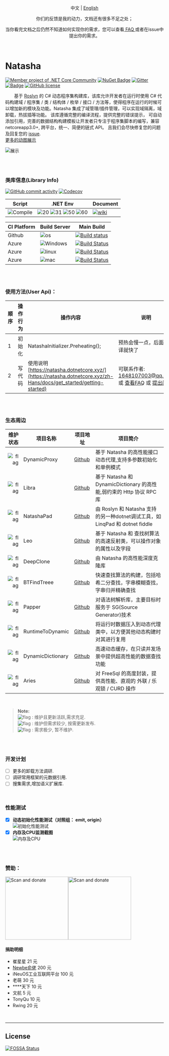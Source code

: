 <p align="center">
  <span>中文</span> |  
  <a href="https://github.com/dotnetcore/natasha/tree/main/lang/english">English</a>
</p>
<p align="center"> <span>你们的反馈是我的动力，文档还有很多不足之处；</span> </p>
<p align="center"> <span> 当你看完文档之后仍然不知道如何实现你的需求，您可以查看<a href="https://github.com/dotnetcore/Natasha/blob/main/docs/FAQ.md"> FAQ </a>或者在issue中提出你的需求。</span> </p>
  
<br/>  


# Natasha 

[![Member project of .NET Core Community](https://img.shields.io/badge/member%20project%20of-NCC-9e20c9.svg)](https://github.com/dotnetcore)
[![NuGet Badge](https://buildstats.info/nuget/DotNetCore.Natasha.CSharp?includePreReleases=true)](https://www.nuget.org/packages/DotNetCore.Natasha.CSharp)
[![Gitter](https://badges.gitter.im/dotnetcore/natasha.svg)](https://gitter.im/dotnetcore/Natasha?utm_source=badge&utm_medium=badge&utm_campaign=pr-badge)
[![Badge](https://img.shields.io/badge/link-996.icu-red.svg)](https://996.icu/#/zh_CN)
[![GitHub license](https://img.shields.io/github/license/dotnetcore/natasha.svg)](https://github.com/dotnetcore/Natasha/blob/main/LICENSE)

&ensp;&ensp;&ensp;&ensp;基于 [Roslyn](https://github.com/dotnet/roslyn) 的 C# 动态程序集构建库，该库允许开发者在运行时使用 C# 代码构建域 / 程序集 / 类 / 结构体 / 枚举 / 接口 / 方法等，使得程序在运行的时候可以增加新的模块及功能。Natasha 集成了域管理/插件管理，可以实现域隔离，域卸载，热拔插等功能。 该库遵循完整的编译流程，提供完整的错误提示， 可自动添加引用，完善的数据结构构建模板让开发者只专注于程序集脚本的编写，兼容 netcoreapp3.0+, 跨平台，统一、简便的链式 API。 且我们会尽快修复您的问题及回复您的 [issue](https://github.com/dotnetcore/Natasha/issues/new).   
[更多的动图展示](https://github.com/dotnetcore/Natasha/blob/main/docs/zh/gif.md)

![展示](https://images.gitee.com/uploads/images/2020/1201/161046_e8f52622_1478282.gif)

<br/>
<br/>

### 类库信息(Library Info)  
 
[![GitHub commit activity](https://img.shields.io/github/commit-activity/m/dotnetcore/natasha.svg)](https://github.com/dotnetcore/Natasha/commits/main) [![Codecov](https://img.shields.io/codecov/c/github/dotnetcore/natasha.svg)](https://codecov.io/gh/dotnetcore/Natasha) 

| Script | .NET Env | Document |
| ------ | -------- | -------- |  
| ![Compile](https://img.shields.io/badge/script-csharp-green.svg) | ![20](https://img.shields.io/badge/platform-netstandard2.0-blue.svg) ![31](https://img.shields.io/badge/platform-netcore3.1-blue.svg) ![50](https://img.shields.io/badge/platform-net5.0-blue.svg) ![60](https://img.shields.io/badge/platform-net6.0-blue.svg)| [![wiki](https://img.shields.io/badge/wiki-ch-blue.svg)](https://natasha.dotnetcore.xyz/)  |

| CI Platform | Build Server | Main Build  |
|--------- |--------- |---------|
| Github |![os](https://img.shields.io/badge/os-all-black.svg)| [![Build status](https://img.shields.io/github/workflow/status/dotnetcore/Natasha/.NET/test)](https://github.com/dotnetcore/Natasha/actions) |
| Azure |![Windows](https://img.shields.io/badge/os-win-black.svg) | [![Build Status](https://dev.azure.com/NightMoonStudio/Natasha/_apis/build/status/dotnetcore.Natasha?branchName=test&jobName=Windows)](https://dev.azure.com/NightMoonStudio/Natasha/_build/latest?definitionId=3&branchName=test)|
| Azure |![linux](https://img.shields.io/badge/os-linux-black.svg) |[![Build Status](https://dev.azure.com/NightMoonStudio/Natasha/_apis/build/status/dotnetcore.Natasha?branchName=test&jobName=Linux)](https://dev.azure.com/NightMoonStudio/Natasha/_build/latest?definitionId=3&branchName=test)|
| Azure |![mac](https://img.shields.io/badge/os-mac-black.svg)| [![Build Status](https://dev.azure.com/NightMoonStudio/Natasha/_apis/build/status/dotnetcore.Natasha?branchName=test&jobName=macOS)](https://dev.azure.com/NightMoonStudio/Natasha/_build/latest?definitionId=3&branchName=test)|

<br/>      
<br/>  

### 使用方法(User Api)：   
| 顺序 | 操作行为 | 操作内容 | 说明 |
|-- |-------- |--------------| --------|
| 1 | 初始化 | NatashaInitializer.Preheating();| 预热会慢一点，后面编译就快了 |
| 2 | 写代码 | 使用说明 [https://natasha.dotnetcore.xyz/](https://natasha.dotnetcore.xyz/zh-Hans/docs/get_started/getting-started) | 可联系作者: 1648107003@qq.com 或 [查看FAQ](https://github.com/dotnetcore/Natasha/blob/main/docs/FAQ.md) 或 [提出问题](https://github.com/dotnetcore/Natasha/main/new) |

<br/>  
<br/>  

  
### 生态周边  
| 维护状态 | 项目名称 | 项目地址 | 项目简介 | 
| -----: | ------------- | ----------- | -------- |
| ![flag](https://img.shields.io/badge/√-darkgreen.svg) | DynamicProxy | [Github](https://github.com/night-moon-studio/DynamicProxy) | 基于 Natasha 的高性能接口动态代理,支持多参数初始化和单例模式 |
| ![flag](https://img.shields.io/badge/√-darkgreen.svg) | Libra | [Github](https://github.com/night-moon-studio/Libra) | 基于 Natasha 和 DynamicDictionary 的高性能,弱约束的 Http 协议 RPC 库 | 
| ![flag](https://img.shields.io/badge/√-blue.svg) | NatashaPad | [Github](https://github.com/night-moon-studio/NatashaPad) | 由 Roslyn 和 Natasha 支持的另一种dotnet调试工具，如 LinqPad 和 dotnet fiddle |
| ![flag](https://img.shields.io/badge/√-blue.svg) | Leo | [Github](https://github.com/night-moon-studio/Leo) | 基于 Natasha 和 查找树算法的高速反射类，可以操作对象的属性以及字段 |
| ![flag](https://img.shields.io/badge/X-red.svg) | DeepClone | [Github](https://github.com/night-moon-studio/DeepClone) | 由 Natasha 的高性能深度克隆库 |
| ![flag](https://img.shields.io/badge/√-darkgreen.svg) | BTFindTreee | [Github](https://github.com/dotnet-lab/BTFindTreee) | 快速查找算法的构建，包括哈希二分查找，字串模糊查找，字串归并精确查找 |
| ![flag](https://img.shields.io/badge/X-red.svg) | Papper | [Github](https:https://github.com/dotnet-lab/Papper) | 对语法树解析库，主要目标时服务于 SG(Source Generator)技术 |
| ![flag](https://img.shields.io/badge/X-red.svg) | RuntimeToDynamic | [Github](https://github.com/night-moon-studio/RuntimeToDynamic) | 将运行时数据压入到动态代理类中，以方便其他动态构建时对其进行复用|
| ![flag](https://img.shields.io/badge/√-darkgreen.svg) | DynamicDictionary | [Github](https://github.com/night-moon-studio/DynamicDictionary) | 高速动态缓存，在只读并发场景中提供超高性能的数据查找功能|
| ![flag](https://img.shields.io/badge/√-blue.svg) | Aries | [Github](https://github.com/night-moon-studio/Aries) | 对 FreeSql 的高度封装，提供高性能、直观的 外联 / 乐观锁 / CURD 操作 |  
  
<br/>
  
 > **Note:**   
![flag](https://img.shields.io/badge/√-darkgreen.svg) : 维护且更新活跃,需求充足.   
![flag](https://img.shields.io/badge/√-blue.svg) : 维护但需求较少, 按需更新发布.   
![flag](https://img.shields.io/badge/X-red.svg) : 需求极少, 暂不维护.
  
<br/>
<br/>  

### 开发计划

  - [ ] 更多的卸载方法调研.
  - [ ] 调研常用框架的元数据引用.
  - [ ] 搜集需求,增加语义扩展库.

<br/>  

### 性能测试
      
   - [x]  **动态初始化性能测试（对照组： emit, origin）**  
     ![初始化性能测试](https://images.gitee.com/uploads/images/2020/1201/161738_b54dd1ad_1478282.png)
   - [x]  **内存及CPU监测截图**  
     ![内存及CPU](https://images.gitee.com/uploads/images/2020/1201/161450_96e70709_1478282.png)      

<br/>    
<br/> 

### 赞助：

<img width=200 height=200 src="https://images.gitee.com/uploads/images/2020/1201/163955_a29c0b44_1478282.png" title="Scan and donate"/><img width=200 height=200 src="https://images.gitee.com/uploads/images/2020/1201/164809_5a67d5e2_1478282.png" title="Scan and donate"/>


#### 捐助明细  
 
- 崔星星 21 元
- [Newbe俞佬](https://github.com/newbe36524) 200 元 
- iNeuOS工业互联网平台 100 元 
- 老萌 30 元
- ****天下 10 元  
- 文航 5 元
- TonyQu 10 元
- Rwing 20 元  

 
  
<br/>  

---------------------  


## License
[![FOSSA Status](https://app.fossa.io/api/projects/git%2Bgithub.com%2Fdotnetcore%2FNatasha.svg?type=large)](https://app.fossa.io/projects/git%2Bgithub.com%2Fdotnetcore%2FNatasha?ref=badge_large)          
      

